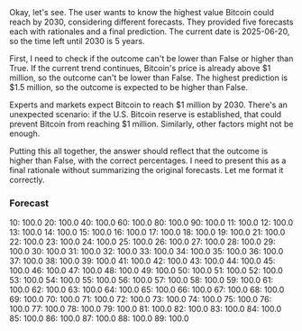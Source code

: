 <think>
Okay, let's see. The user wants to know the highest value Bitcoin could reach by 2030, considering different forecasts. They provided five forecasts each with rationales and a final prediction. The current date is 2025-06-20, so the time left until 2030 is 5 years. 

First, I need to check if the outcome can't be lower than False or higher than True. If the current trend continues, Bitcoin's price is already above $1 million, so the outcome can't be lower than False. The highest prediction is $1.5 million, so the outcome is expected to be higher than False. 

Experts and markets expect Bitcoin to reach $1 million by 2030. There's an unexpected scenario: if the U.S. Bitcoin reserve is established, that could prevent Bitcoin from reaching $1 million. Similarly, other factors might not be enough. 

Putting this all together, the answer should reflect that the outcome is higher than False, with the correct percentages. I need to present this as a final rationale without summarizing the original forecasts. Let me format it correctly.


### Forecast

10: 100.0
20: 100.0
40: 100.0
60: 100.0
80: 100.0
90: 100.0
11: 100.0
12: 100.0
13: 100.0
14: 100.0
15: 100.0
16: 100.0
17: 100.0
18: 100.0
19: 100.0
21: 100.0
22: 100.0
23: 100.0
24: 100.0
25: 100.0
26: 100.0
27: 100.0
28: 100.0
29: 100.0
30: 100.0
31: 100.0
32: 100.0
33: 100.0
34: 100.0
35: 100.0
36: 100.0
37: 100.0
38: 100.0
39: 100.0
41: 100.0
42: 100.0
43: 100.0
44: 100.0
45: 100.0
46: 100.0
47: 100.0
48: 100.0
49: 100.0
50: 100.0
51: 100.0
52: 100.0
53: 100.0
54: 100.0
55: 100.0
56: 100.0
57: 100.0
58: 100.0
59: 100.0
61: 100.0
62: 100.0
63: 100.0
64: 100.0
65: 100.0
66: 100.0
67: 100.0
68: 100.0
69: 100.0
70: 100.0
71: 100.0
72: 100.0
73: 100.0
74: 100.0
75: 100.0
76: 100.0
77: 100.0
78: 100.0
79: 100.0
81: 100.0
82: 100.0
83: 100.0
84: 100.0
85: 100.0
86: 100.0
87: 100.0
88: 100.0
89: 100.0